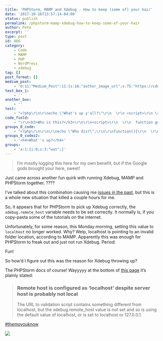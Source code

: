 ```yaml
---
title: 'PHPStorm, MAMP and Xdebug - How to keep (some of) your hair'
date: '2017-10-16T13:57:14-04:00'
status: publish
permalink: /phpstorm-mamp-xdebug-how-to-keep-some-of-your-hair
author: Pete
excerpt: ''
type: post
id: 466
category:
    - Code
    - MAMP
    - PHP
    - WordPress
    - xdebug
tag: []
post_format: []
medium_post:
    - 'O:11:"Medium_Post":11:{s:16:"author_image_url";s:75:"https://cdn-images-1.medium.com/fit/c/400/400/1*4uTvLtID9ViJpji0DXd6sg.jpeg";s:10:"author_url";s:30:"https://medium.com/@petetasker";s:11:"byline_name";N;s:12:"byline_email";N;s:10:"cross_link";s:2:"no";s:2:"id";s:12:"faae7c25f118";s:21:"follower_notification";s:3:"yes";s:7:"license";s:19:"all-rights-reserved";s:14:"publication_id";s:2:"-1";s:6:"status";s:6:"public";s:3:"url";s:98:"https://medium.com/@petetasker/phpstorm-mamp-and-xdebug-how-to-keep-some-of-your-hair-faae7c25f118";}'
text_box_1:
    - ''
another_box:
    - ''
test:
    - "<?php\r\n\r\necho \"What's up y'all?\"\r\n  \r\n <script>\r\n \r\n  function foo(){\r\n\r\n\talert(\"yep\");\r\n}\r\n  \r\n </script>\r\n\r\n"
code_field:
    - "\r\n<h3>Who is this?</h3>\r\n\r\n<script>\r\n  \r\n  function goo(){\r\n   \talert(\"wat?\");\r\n    \r\n  }\r\n  \r\n</script>\r\n\r\n"
groups_0_code:
    - "<?php\r\n\r\n\r\necho \"Who dis?\";\r\n\r\nfunction(){\r\n  \r\n}\r\n"
groups_0_codez2:
    - '<h4>What''s up?</h4>'
groups:
    - 'a:1:{i:0;s:3:"wat";}'
---
```

> I’m mostly logging this here for my own benefit, but if the Google gods brought your here, sweet!

Just came across another fun quirk with running Xdebug, MAMP and PHPStorm together. ????

I’ve talked about this combination causing me [issues in the past](https://petetasker.com/mamp-xdebug-phpstorm-and-symlink-madness/), but this is a whole new situation that killed a couple hours for me.

So, it appears that for PHPStorm to pick up Xdebug correctly, the `xdebug.remote_host` variable needs to be set correctly. It normally is, if you copy-pasta some of the tutorials on the internet.

Unfortunately, for some reason, this Monday morning, setting this value to `localhost` no longer worked. Why? Welp, localhost is pointing to an invalid folder location, according to MAMP. Apparently this was enough for PHPStorm to freak out and just not run Xdebug. Period.

Fun!

So how’d I figure out this was the reason for Xdebug throwing up?

The PHPStorm docs of course! Wayyyyy at the bottom of [this page](https://confluence.jetbrains.com/display/PhpStorm/Validating+Your+Debugging+Configuration#ValidatingYourDebuggingConfiguration-Remotehostisconfiguredas'localhost'despiteserverhostisprobablynotlocal) it’s plainly stated:

> ### Remote host is configured as ‘localhost’ despite server host is probably not local
> 
>  The URL to validation script contains something different from localhost, but the xdebug.remote\_host value is not set and so is using the default value of localhost, or is set to localhost or 127.0.0.1.

[\#themoyouknow](https://www.youtube.com/watch?v=pU96c_3RXXU)

![](https://i1.wp.com/media.giphy.com/media/d2YVk2ZRuQuqvVlu/giphy.gif?w=525&ssl=1)